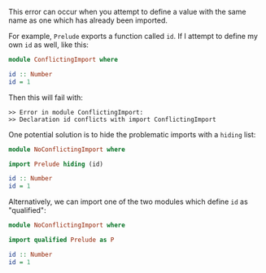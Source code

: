 This error can occur when you attempt to define a value with the same name as one which has already been imported.

For example, `Prelude` exports a function called `id`. If I attempt to define my own `id` as well, like this:

```purescript
module ConflictingImport where

id :: Number
id = 1
```

Then this will fail with:

```
>> Error in module ConflictingImport:
>> Declaration id conflicts with import ConflictingImport
```

One potential solution is to hide the problematic imports with a `hiding` list:

```purescript
module NoConflictingImport where

import Prelude hiding (id)

id :: Number
id = 1
```

Alternatively, we can import one of the two modules which define `id` as "qualified":

```purescript
module NoConflictingImport where

import qualified Prelude as P

id :: Number
id = 1
```
